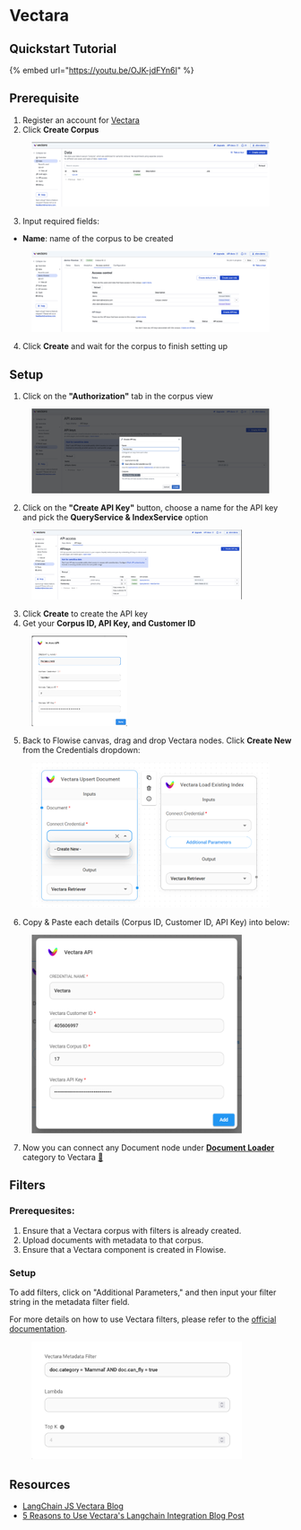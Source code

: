 # Vectara

## Quickstart Tutorial

{% embed url="https://youtu.be/OJK-jdFYn6I" %}

## Prerequisite

1. Register an account for [Vectara](https://console.vectara.com/signup)
2. Click **Create Corpus**

<figure><img src="../.gitbook/assets/vectara/1.png" alt=""><figcaption></figcaption></figure>

3. Input required fields:

- **Name**: name of the corpus to be created

<figure><img src="../.gitbook/assets/vectara/2.png" alt="" width="563"><figcaption></figcaption></figure>

4. Click **Create** and wait for the corpus to finish setting up

## Setup

1. Click on the **"Authorization"** tab in the corpus view

<figure><img src="../.gitbook/assets/vectara/3.png" alt=""><figcaption></figcaption></figure>

2. Click on the **"Create API Key"** button, choose a name for the API key and pick the **QueryService & IndexService** option

<figure><img src="../.gitbook/assets/vectara/4.png" alt="" width="375"><figcaption></figcaption></figure>

3. Click **Create** to create the API key
4. Get your **Corpus ID, API Key, and Customer ID**

<figure><img src="../.gitbook/assets/vectara/5.png" alt="" width="170"><figcaption></figcaption></figure>

5. Back to Flowise canvas, drag and drop Vectara nodes. Click **Create New** from the Credentials dropdown:

<figure><img src="../.gitbook/assets/vectara/6.png" alt="" width="563"><figcaption></figcaption></figure>

6. Copy & Paste each details (Corpus ID, Customer ID, API Key) into below:

<figure><img src="../.gitbook/assets/vectara/7.png" alt="" width="375"><figcaption></figcaption></figure>

7. Now you can connect any Document node under [**Document Loader**](../document-loaders.md) category to Vectara [🎉](https://emojipedia.org/party-popper/)

## Filters

### Prerequesites:

1. Ensure that a Vectara corpus with filters is already created.
2. Upload documents with metadata to that corpus.
3. Ensure that a Vectara component is created in Flowise.

### Setup

To add filters, click on "Additional Parameters," and then input your filter string in the metadata filter field.

For more details on how to use Vectara filters, please refer to the <a href="https://docs.vectara.com/docs/common-use-cases/filtering-by-metadata/filter-overview">official documentation</a>.

<figure><img src="../.gitbook/assets/vectara/8.png" alt="" width="375"><figcaption></figcaption></figure>

## Resources

- [LangChain JS Vectara Blog](https://blog.langchain.dev/langchain-vectara-better-together/)
- [5 Reasons to Use Vectara's Langchain Integration Blog Post](https://vectara.com/5-reasons-to-use-vectaras-langchain-integration/)
